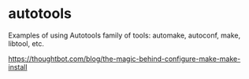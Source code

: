 # autotools 

Examples of using Autotools family of tools: automake, autoconf, make, libtool, etc.

https://thoughtbot.com/blog/the-magic-behind-configure-make-make-install


